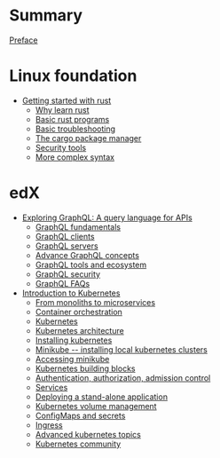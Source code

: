 # Summary

[Preface]()

# Linux foundation

- [Getting started with rust](./lfel1002/syllabus.md)
    - [Why learn rust](./lfel1002/why-learn-rust.md)
    - [Basic rust programs](./lfel1002/basic-rust-programs.md)
    - [Basic troubleshooting](./lfel1002/basic-troubleshooting.md)
    - [The cargo package manager](./lfel1002/cargo-package-manager.md)
    - [Security tools](./lfel1002/security-tools.md)
    - [More complex syntax](./lfel1002/complex-syntax.md)

# edX

- [Exploring GraphQL: A query language for APIs](./lfs141x/syllabus.md)
    - [GraphQL fundamentals](./lfs141x/graphql-fundamentals.md)
    - [GraphQL clients](./lfs141x/clients.md)
    - [GraphQL servers](./lfs141x/servers.md)
    - [Advance GraphQL concepts](./lfs141x/graphql-concepts.md)
    - [GraphQL tools and ecosystem](./lfs141x/tooling-and-ecosystem.md)
    - [GraphQL security](./lfs141x/security.md)
    - [GraphQL FAQs](./lfs141x/common-questions.md)
- [Introduction to Kubernetes](./lfs158x/syllabus.md)
    - [From monoliths to microservices](./lfs158x/from-monoliths-to-microservices.md)
    - [Container orchestration](./lfs158x/container-orchestration.md)
    - [Kubernetes]()
    - [Kubernetes architecture]()
    - [Installing kubernetes]()
    - [Minikube -- installing local kubernetes clusters]()
    - [Accessing minikube]()
    - [Kubernetes building blocks]()
    - [Authentication, authorization, admission control]()
    - [Services]()
    - [Deploying a stand-alone application]()
    - [Kubernetes volume management]()
    - [ConfigMaps and secrets]()
    - [Ingress]()
    - [Advanced kubernetes topics]()
    - [Kubernetes community]()
